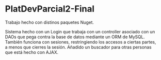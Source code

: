 # PlatDevParcial2-Final

Trabajo hecho con distinos paquetes Nuget.

Sistema hecho con un Login que trabaja con un controller asociado con un DAOs que pega contra la base de datos mediante un ORM de MySQL.
También funciona con sesiones, restringiendo los accesos a ciertas partes, a menos que cierres la sesión.
Añadido un buscador para otras personas que está hecho con AJAX.
